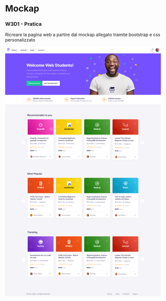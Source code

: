 # Mockap
### W3D1 - Pratica

Ricreare la pagina web a partire dal mockap allegato tramite bootstrap e css personalizzato

 <img src="./W3-P1-Assets-Esercizi/desktop.png" alt="Mockap">


